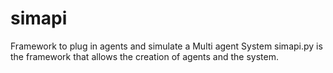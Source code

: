 # simapi
Framework to plug in agents and simulate a Multi agent System
simapi.py is the framework that allows the creation of agents and the system.
